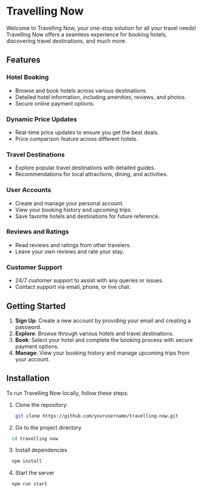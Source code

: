 # Travelling Now

Welcome to Travelling Now, your one-stop solution for all your travel needs! Travelling Now offers a seamless experience for booking hotels, discovering travel destinations, and much more.

## Features

### Hotel Booking
- Browse and book hotels across various destinations.
- Detailed hotel information, including amenities, reviews, and photos.
- Secure online payment options.

### Dynamic Price Updates
- Real-time price updates to ensure you get the best deals.
- Price comparison feature across different hotels.

### Travel Destinations
- Explore popular travel destinations with detailed guides.
- Recommendations for local attractions, dining, and activities.

### User Accounts
- Create and manage your personal account.
- View your booking history and upcoming trips.
- Save favorite hotels and destinations for future reference.

### Reviews and Ratings
- Read reviews and ratings from other travelers.
- Leave your own reviews and rate your stay.

### Customer Support
- 24/7 customer support to assist with any queries or issues.
- Contact support via email, phone, or live chat.

## Getting Started

1. **Sign Up**: Create a new account by providing your email and creating a password.
2. **Explore**: Browse through various hotels and travel destinations.
3. **Book**: Select your hotel and complete the booking process with secure payment options.
4. **Manage**: View your booking history and manage upcoming trips from your account.

## Installation

To run Travelling Now locally, follow these steps:

1. Clone the repository:
   ```bash
   git clone https://github.com/yourusername/travelling-now.git
   
2. Go to the project directory

```bash
  cd travelling now
```

3. Install dependencies

```bash
  npm install
```

4. Start the server

```bash
  npm run start
```

